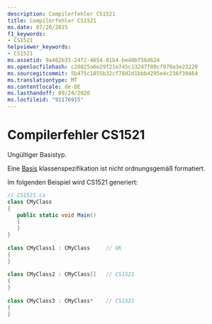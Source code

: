 ```yaml
---
description: Compilerfehler CS1521
title: Compilerfehler CS1521
ms.date: 07/20/2015
f1_keywords:
- CS1521
helpviewer_keywords:
- CS1521
ms.assetid: 9a482b33-24f2-4654-81b4-be40bf56d624
ms.openlocfilehash: c28025a6e29f21e745c13247f09cf970a3e23220
ms.sourcegitcommit: 5b475c1855b32cf78d2d1bbb4295e4c236f39464
ms.translationtype: MT
ms.contentlocale: de-DE
ms.lasthandoff: 09/24/2020
ms.locfileid: "91176915"
---
```

# <a name="compiler-error-cs1521"></a>Compilerfehler CS1521

Ungültiger Basistyp.  
  
 Eine [Basis](../language-reference/keywords/base.md) klassenspezifikation ist nicht ordnungsgemäß formatiert.  
  
 Im folgenden Beispiel wird CS1521 generiert:  
  
```csharp  
// CS1521.cs  
class CMyClass  
{  
   public static void Main()  
   {  
   }  
}  
  
class CMyClass1 : CMyClass     // OK  
{  
}  
  
class CMyClass2 : CMyClass[]   // CS1521  
{  
}  
  
class CMyClass3 : CMyClass*    // CS1521  
{  
}  
```
